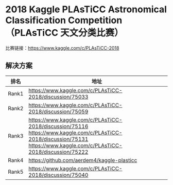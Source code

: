 
# 2018 Kaggle PLAsTiCC Astronomical Classification Competition（PLAsTiCC 天文分类比赛）

比赛链接：https://www.kaggle.com/c/PLAsTiCC-2018

## 解决方案
|排名|地址|
|----|----|
|Rank1|https://www.kaggle.com/c/PLAsTiCC-2018/discussion/75033|
|Rank2|https://www.kaggle.com/c/PLAsTiCC-2018/discussion/75059|
|Rank3|https://www.kaggle.com/c/PLAsTiCC-2018/discussion/75116<br>https://www.kaggle.com/c/PLAsTiCC-2018/discussion/75131<br>https://www.kaggle.com/c/PLAsTiCC-2018/discussion/75222|
|Rank4|https://github.com/aerdem4/kaggle-plasticc|
|Rank5|https://www.kaggle.com/c/PLAsTiCC-2018/discussion/75040|
